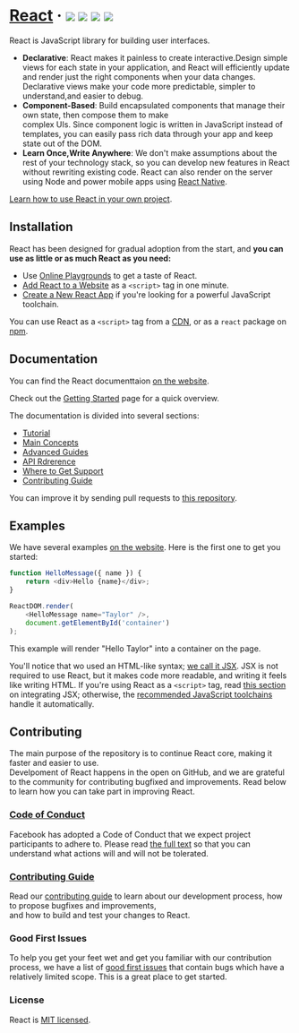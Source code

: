 

# **[React](https://reactjs.org/)** · ![](https://camo.githubusercontent.com/890acbdcb87868b382af9a4b1fac507b9659d9bf/68747470733a2f2f696d672e736869656c64732e696f2f62616467652f6c6963656e73652d4d49542d626c75652e737667) ![](https://camo.githubusercontent.com/ecb8a503e646dc22ccb59b73ba287c5229580f49/68747470733a2f2f696d672e736869656c64732e696f2f6e706d2f762f72656163742e7376673f7374796c653d666c6174) ![](https://camo.githubusercontent.com/bfd84ed5d0e5c8d97aea6d7a83aed84ba1a0b191/68747470733a2f2f636972636c6563692e636f6d2f67682f66616365626f6f6b2f72656163742e7376673f7374796c653d736869656c6426636972636c652d746f6b656e3d3a636972636c652d746f6b656e) ![](https://camo.githubusercontent.com/d4e0f63e9613ee474a7dfdc23c240b9795712c96/68747470733a2f2f696d672e736869656c64732e696f2f62616467652f5052732d77656c636f6d652d627269676874677265656e2e737667)

React is JavaScript library for building user interfaces.
* **Declarative**: React makes it painless to create interactive.Design simple views for each state in your application, and React will efficiently update and render just the right components when your data changes. Declarative views make your code more predictable, simpler to understand,and easier to debug.
* **Component-Based**: Build encapsulated components that manage their own state, then compose them to make  
complex UIs. Since component logic is written in JavaScript instead of templates, you can easily pass rich data through your app and keep state out of the DOM.
* **Learn Once,Write Anywhere**: We don't make assumptions about the rest of your technology stack, so you can develop new features in React without rewriting existing code. React can also render on the server using Node and power mobile apps using [React Native](https://reactnative.dev/).

[Learn how to use React in your own project](https://reactjs.org/docs/getting-started.html).

## **Installation**
React has been designed for gradual adoption from the start, and **you can use as little or as much React as you need:**
* Use [Online Playgrounds](https://reactjs.org/docs/getting-started.html#online-playgrounds) to get a taste of React.
* [Add React to a Website](https://reactjs.org/docs/add-react-to-a-website.html) as a `<script>` tag in one minute.
* [Create a New React App](https://reactjs.org/docs/create-a-new-react-app.html) if you're looking for a powerful JavaScript toolchain.

You can use React as a `<script>` tag from a [CDN](https://reactjs.org/docs/cdn-links.html), or as a `react` package on [npm](https://www.npmjs.com/package/react).

## **Documentation**
You can find the React documenttaion [on the website](https://reactjs.org/docs).

Check out the [Getting Started](https://reactjs.org/docs/getting-started.html) page for a quick overview.

The documentation is divided into several sections:
* [Tutorial](https://reactjs.org/tutorial/tutorial.html)
* [Main Concepts](https://reactjs.org/docs/hello-world.html)
* [Advanced Guides](https://reactjs.org/docs/jsx-in-depth.html)
* [API Rdrerence](https://reactjs.org/docs/react-api.html)
* [Where to Get Support](https://reactjs.org/community/support.html)
* [Contributing Guide](https://reactjs.org/docs/how-to-contribute.html)

You can improve it by sending pull requests to [this repository](https://github.com/reactjs/reactjs.org).

## **Examples**
We have several examples [on the website](https://reactjs.org/). Here is the first one to get you started:

```js
function HelloMessage({ name }) {
    return <div>Hello {name}</div>;
}

ReactDOM.render(
    <HelloMessage name="Taylor" />,
    document.getElementById('container')
);
```

This example will render "Hello Taylor" into a container on the page.

You'll notice that wo used an HTML-like syntax; [we call it JSX](https://reactjs.org/docs/introducing-jsx.html). JSX is not required to use React, but it makes code more readable, and writing it feels like writing HTML. If you're using React as a `<script>` tag, read [this section](https://reactjs.org/docs/add-react-to-a-website.html#optional-try-react-with-jsx) on integrating JSX; otherwise, the [recommended JavaScript toolchains](https://reactjs.org/docs/create-a-new-react-app.html) handle it automatically.

## **Contributing**
The main purpose of the repository is to continue React core, making it faster and easier to use.  
Develpoment of React happens in the open on GitHub, and we are grateful to the community for contributing bugfixed and improvements. Read below to learn how you can take part in improving React.

### **[Code of Conduct](https://code.fb.com/codeofconduct)**
Facebook has adopted a Code of Conduct that we expect project participants to adhere to. Please read [the full text](https://code.fb.com/codeofconduct) so that you can understand what actions will and will not be tolerated.

### **[Contributing Guide](https://reactjs.org/contributing/how-to-contribute.html)**
Read our [contributing guide](https://reactjs.org/contributing/how-to-contribute.html) to learn about our development process, how to propose bugfixes and improvements,  
and how to build and test your changes to React.

### Good First Issues
To help you get your feet wet and get you familiar with our contribution process, we have a list of [good first issues](https://github.com/facebook/react/labels/good%20first%20issue) that contain bugs which have a relatively limited scope. This is a great place to get started.

### License
React is [MIT licensed](https://github.com/facebook/react/blob/master/LICENSE).

